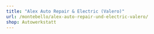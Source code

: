 ```yaml
---
title: "Alex Auto Repair & Electric (Valero)"
url: /montebello/alex-auto-repair-und-electric-valero/
shop: Autowerkstatt
---
```

